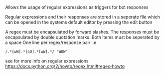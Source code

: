 Allows the usage of regular expressions as triggers for bot responses

Regular expressions and their responses are stored in a seperate file which can be opened in the systems default editor by pressing the edit button

A regex must be encapsulated by forward slashes. The responses must be encapsulated by double quotation marks. Both items must be seperated by a space
One line per regex/response pair
i.e.
```
/.*[wW].*[oO].*[wW].*/ "WOW"
```
see for more info on regular expressions
https://docs.python.org/2/howto/regex.html#regex-howto